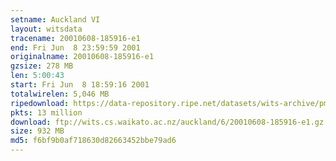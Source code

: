 ```yaml
---
setname: Auckland VI
layout: witsdata
tracename: 20010608-185916-e1
end: Fri Jun  8 23:59:59 2001
originalname: 20010608-185916-e1
gzsize: 278 MB
len: 5:00:43
start: Fri Jun  8 18:59:16 2001
totalwirelen: 5,046 MB
ripedownload: https://data-repository.ripe.net/datasets/wits-archive/pma/long/auck/6//20010608-185916-e1.gz
pkts: 13 million
download: ftp://wits.cs.waikato.ac.nz/auckland/6/20010608-185916-e1.gz
size: 932 MB
md5: f6bf9b0af718630d82663452bbe79ad6
---
```

